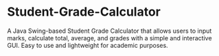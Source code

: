 # Student-Grade-Calculator
A Java Swing-based Student Grade Calculator that allows users to input marks, calculate total, average, and grades with a simple and interactive GUI. Easy to use and lightweight for academic purposes.
